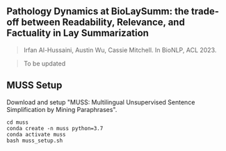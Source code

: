 ## Pathology Dynamics at BioLaySumm: the trade-off between Readability, Relevance, and Factuality in Lay Summarization

> Irfan Al-Hussaini, Austin Wu, Cassie Mitchell. In BioNLP, ACL 2023.

> To be updated

## MUSS Setup

Download and setup "MUSS: Multilingual Unsupervised Sentence Simplification by Mining Paraphrases".


```
cd muss
conda create -n muss python=3.7
conda activate muss
bash muss_setup.sh
```
